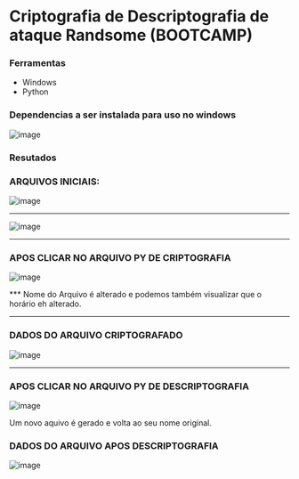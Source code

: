 # Criptografia de Descriptografia de ataque Randsome (BOOTCAMP)

### Ferramentas

- Windows
- Python

### Dependencias a ser instalada para uso no windows

![image](https://github.com/user-attachments/assets/2713efe0-e089-4fad-beca-9cc195ff9f5a)

### Resutados

### ARQUIVOS INICIAIS:
![image](https://github.com/user-attachments/assets/ea6803fa-de80-4cba-a387-991288e0632f)

*********************************************************************

![image](https://github.com/user-attachments/assets/f07ed398-7a65-4592-a0cd-3da0e4f931bd)
*********************************************************************
### APOS CLICAR NO ARQUIVO PY DE CRIPTOGRAFIA
![image](https://github.com/user-attachments/assets/41e9e8ff-7598-4275-af91-8cb9fa0e4173)


*** Nome do Arquivo é alterado e podemos também visualizar que o horário eh alterado.

*********************************************************************
### DADOS DO ARQUIVO CRIPTOGRAFADO
![image](https://github.com/user-attachments/assets/c92e67bb-31ed-4828-9393-94000853b8b5)

**********************************************************************
### APOS CLICAR NO ARQUIVO PY DE DESCRIPTOGRAFIA
![image](https://github.com/user-attachments/assets/52bbda34-e366-4b58-a022-d734985c938c)


Um novo aquivo é gerado e volta ao seu nome original.

### DADOS DO ARQUIVO APOS DESCRIPTOGRAFIA
![image](https://github.com/user-attachments/assets/1135f9c3-6997-4189-972a-80167e0e3ee1)
